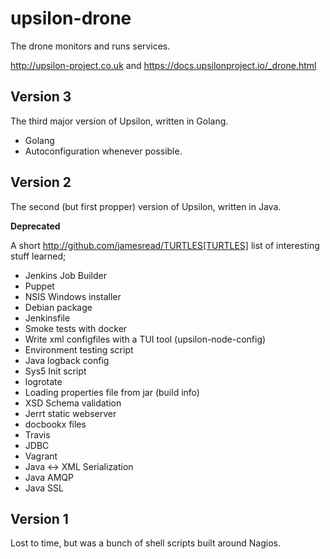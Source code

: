# upsilon-drone

The drone monitors and runs services.

http://upsilon-project.co.uk and https://docs.upsilonproject.io/_drone.html

## Version 3

The third major version of Upsilon, written in Golang.

* Golang
* Autoconfiguration whenever possible.

## Version 2

The second (but first propper) version of Upsilon, written in Java.

**Deprecated**

A short http://github.com/jamesread/TURTLES[TURTLES] list of interesting stuff learned;

* Jenkins Job Builder
* Puppet
* NSIS Windows installer
* Debian package
* Jenkinsfile
* Smoke tests with docker 
* Write xml configfiles with a TUI tool (upsilon-node-config)
* Environment testing script
* Java logback config
* Sys5 Init script
* logrotate
* Loading properties file from jar (build info)
* XSD Schema validation 
* Jerrt static webserver
* docbookx files
* Travis
* JDBC
* Vagrant
* Java <-> XML Serialization
* Java AMQP
* Java SSL

## Version 1

Lost to time, but was a bunch of shell scripts built around Nagios. 
